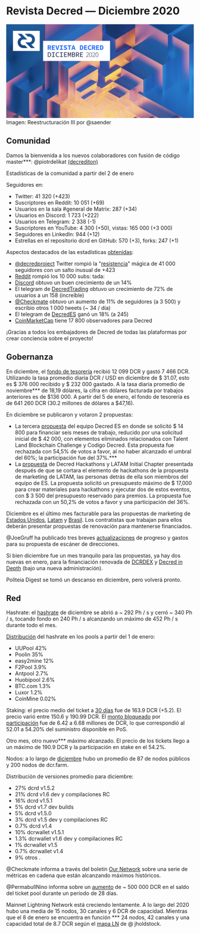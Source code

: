 # Revista Decred — Diciembre 2020

![Imagen-de-portada](../../assets/revista-12-2020.png)
Imagen: Reestructuración III por @saender

## Comunidad
Damos la bienvenida a los nuevos colaboradores con fusión de código master***: @piotrdelikat [(decrediton)](https://github.com/decred/decrediton/commits?author=piotrdelikat)

Estadísticas de la comunidad a partir del 2 de enero

Seguidores en:
- Twitter: 41 320 (+423)
- Suscriptores en Reddit: 10 051 (+69)
- Usuarios en la sala #general de Matrix: 287 (+34)
- Usuarios en Discord: 1 723 (+222)
- Usuarios en Telegram: 2 338 (-1)
- Suscriptores en YouTube: 4 300 (+50), vistas: 165 000 (+3 000)
- Seguidores en LinkedIn: 944 (+12)
- Estrellas en el repositorio dcrd en GitHub: 570 (+3), forks: 247 (+1)

Aspectos destacados de las estadísticas [obtenidas](https://github.com/decredcommunity/social-media-stats):
- [@decredproject](https://twitter.com/decredproject) Twitter rompió la "[resistencia](https://github.com/decredcommunity/social-media-stats/blob/graphs/graphs/index.md)" mágica de 41 000 seguidores con un salto inusual de +423
- [Reddit](https://www.reddit.com/r/decred/) rompió los 10 000 subs: tada:
- [Discord](https://discord.com/invite/GJ2GXfz) obtuvo un buen crecimiento de un 14%
- El telegram de [DecredTrading](https://t.me/DecredTrading) obtuvo un crecimiento de 72% de usuarios a un 158 (increíble)
- [@Checkmate](https://twitter.com/_Checkmatey_) obtuvo un aumento de 11% de seguidores (a 3 500) y escribio otros 1 000 tweets (~ 34 / día)
- El telegram de [DecredES](https://t.me/DecredES) ganó un  18% (a 245)
- [CoinMarketCap](https://coinmarketcap.com/currencies/decred/) tiene 17 800 observadores para Decred

¡Gracias a todos los embajadores de Decred de todas las plataformas por crear conciencia sobre el proyecto!

## Gobernanza
En diciembre, el [fondo de tesorería](https://explorer.dcrdata.org/address/Dcur2mcGjmENx4DhNqDctW5wJCVyT3Qeqkx) recibió 12 099 DCR y gastó 7 466 DCR. Utilizando la tasa promedio diaria DCR / USD en diciembre de $ 31.07, esto es $ 376 000 recibido y $ 232 000 gastado. A la tasa diaria promedio de noviembre*** de 18,19 dólares, la cifra en dólares facturada por trabajos anteriores es de $136 000. A partir del 5 de enero, el fondo de tesorería es de 641 260 DCR (30.2 millones de dólares a $47,16).

En diciembre se publicaron y votaron 2 propuestas:
- La tercera [propuesta](https://proposals.decred.org/proposals/350f64b) del equipo Decred ES en donde se solicitó $ 14 800 para financiar seis meses de trabajo, reducido por una solicitud inicial de $ 42 000, con elementos eliminados relacionados con Talent Land Blockchain Challenge y Codigo Decred. Esta propuesta fue rechazada con 54,5% de votos a favor, al no haber alcanzado el umbral del 60%; la participación fue del 37%.***
- La [propuesta](https://proposals.decred.org/proposals/5ce1636) de Decred Hackathons y LATAM Initial Chapter presentada después de que se cortara el elemento de hackathons de la propuesta de marketing de LATAM, las personas detrás de ella son miembros del equipo de ES. La propuesta solicitó un presupuesto máximo de $ 17,000 para crear materiales para hackathons y ejecutar dos de estos eventos, con $ 3 500 del presupuesto reservado para premios. La propuesta fue rechazada con un 50,2% de votos a favor y una participación del 36%.

Diciembre es el último mes facturable para las propuestas de marketing de [Estados Unidos](https://proposals.decred.org/proposals/c830ea5), [Latam](https://proposals.decred.org/proposals/3c02b67) y [Brasil](https://proposals.decred.org/proposals/bc20f98). Los contratistas que trabajan para ellos deberán presentar propuestas de renovación para mantenerse financiados.

@JoeGruff ha publicado tres breves [actualizaciones](https://github.com/decredcommunity/proposals/tree/master/proposals/3943bff/updates) de progreso y gastos para su propuesta de escáner de direcciones.

Si bien diciembre fue un mes tranquilo para las propuestas, ya hay dos nuevas en enero, para la financiación renovada de [DCRDEX](https://proposals.decred.org/proposals/d462ac3) y [Decred in Depth](https://proposals.decred.org/proposals/391108e) (bajo una nueva administración).

Politeia Digest se tomó un descanso en diciembre, pero volverá pronto.

## Red

Hashrate: el [hashrate](https://explorer.dcrdata.org/charts?chart=hashrate&zoom=ki3ivfpm-kjej4ggy&scale=linear&bin=block&axis=time) de diciembre se abrió a ~ 292 Ph / s y cerró ~ 340 Ph / s, tocando fondo en 240 Ph / s alcanzando un máximo de 452 Ph / s durante todo el mes.

[Distribución](https://miningpoolstats.stream/decred) del hashrate en los pools a partir del 1 de enero: 
- UUPool 42%
- Poolin 35%
- easy2mine 12%
- F2Pool 3.9%
- Antpool 2.7%
- Huobipool 2.6%
- BTC.com 1.3% 
- Luxor 1.2%
- CoinMine 0.02%

Staking: el precio medio del ticket a [30 días](https://dcrstats.com/) fue de 163.9 DCR (+5.2). El precio varió entre 150.6 y 190.99 DCR. El [monto bloqueado](https://explorer.dcrdata.org/charts?chart=ticket-pool-value&zoom=ki3ivfpm-kjej4ggy&scale=linear&bin=block&axis=time) por [participación](https://explorer.dcrdata.org/charts?chart=stake-participation&zoom=ki3ivfpm-kjej4ggy&scale=linear&bin=block&axis=time) fue de 6.42 a 6.68 millones de DCR, lo que correspondió al 52.01 a 54.20% del suministro disponible en PoS.

Otro mes, otro nuevo*** máximo alcanzado. El precio de los tickets llego a un máximo de 190.9 DCR y la participación en stake en el 54.2%.

Nodos: a lo largo de [diciembre](https://charts.dcr.farm/d/000000014/nodes?orgId=1&from=1606780800000&to=1609459200000) hubo un promedio de 87 de nodos públicos y 200 nodos de dcr.farm. 

Distribución de versiones promedio para diciembre: 
- 27% dcrd v1.5.2 
- 21% dcrd v1.6 dev y compilaciones RC 
- 16% dcrd v1.5.1
- 5% dcrd v1.7 dev builds 
- 5% dcrd v1.5.0
- 3% dcrd v1.5 dev y compilaciones RC 
- 0.7% dcrd v1.4
- 10% dcrwallet v1.5.1
- 1.3% dcrwallet v1.6 dev y compilaciones RC 
- 1% dcrwallet v1.5
- 0.7% dcrwallet v1.4
- 9% otros .

@Checkmate informa a través del boletín [Our Network](https://ournetwork.substack.com/p/our-network-issue-50-part-2) sobre una serie de métricas en cadena que están alcanzando máximos históricos.

@PermabullNino informa sobre un [aumento](https://twitter.com/PermabullNino/status/1338497116864438273) de ~ 500 000 DCR en el saldo del ticket pool durante un período de 28 días.

Mainnet Lightning Network está creciendo lentamente. A lo largo del 2020 hubo una media de 15 nodos, 30 canales y 6 DCR de capacidad. Mientras que el 8 de enero se encuentra en función *** 24 nodos, 42 canales y una capacidad total de 8.7 DCR según el [mapa LN](https://ln-map.jamieholdstock.com/) de @ jholdstock.




